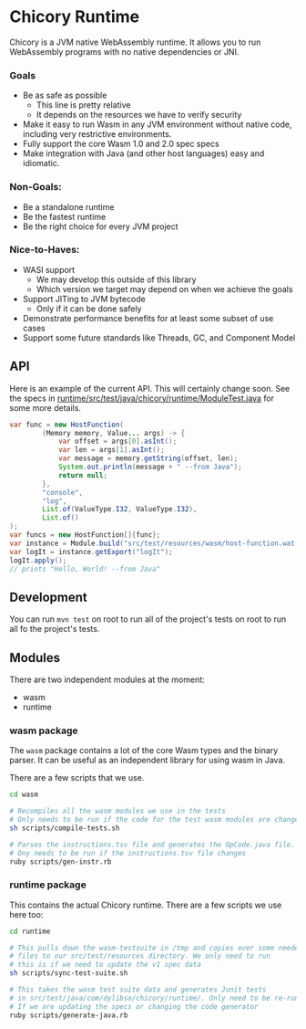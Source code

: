 # Chicory Runtime

Chicory is a JVM native WebAssembly runtime.
It allows you to run WebAssembly programs with no native dependencies or JNI.

### Goals

* Be as safe as possible
  * This line is pretty relative
  * It depends on the resources we have to verify security
* Make it easy to run Wasm in any JVM environment without native code, including very restrictive environments.
* Fully support the core Wasm 1.0 and 2.0 spec specs
* Make integration with Java (and other host languages) easy and idiomatic.

### Non-Goals:

* Be a standalone runtime
* Be the fastest runtime
* Be the right choice for every JVM project

### Nice-to-Haves:

* WASI support
    * We may develop this outside of this library
    * Which version we target may depend on when we achieve the goals
* Support JITing to JVM bytecode
    * Only if it can be done safely
* Demonstrate performance benefits for at least some subset of use cases
* Support some future standards like Threads, GC, and Component Model


## API

Here is an example of the current API. This will certainly change soon.
See the specs in [runtime/src/test/java/chicory/runtime/ModuleTest.java](runtime/src/test/java/chicory/runtime/ModuleTest.java)
for some more details.

```java
var func = new HostFunction(
        (Memory memory, Value... args) -> {
            var offset = args[0].asInt();
            var len = args[1].asInt();
            var message = memory.getString(offset, len);
            System.out.println(message + " --from Java");
            return null;
        },
        "console",
        "log",
        List.of(ValueType.I32, ValueType.I32),
        List.of()
);
var funcs = new HostFunction[]{func};
var instance = Module.build("src/test/resources/wasm/host-function.wat.wasm").instantiate(funcs);
var logIt = instance.getExport("logIt");
logIt.apply();
// prints "Hello, World! --from Java"
```

## Development

You can run `mvn test` on root to run all of the project's tests on root to run all fo the project's tests.

## Modules

There are two independent modules at the moment:

* wasm
* runtime

### wasm package

The `wasm` package contains a lot of the core Wasm types and the binary parser.
It can be useful as an independent library for using wasm in Java.

There are a few scripts that we use.

```bash
cd wasm

# Recompiles all the wasm modules we use in the tests
# Only needs to be run if the code for the test wasm modules are changes
sh scripts/compile-tests.sh

# Parses the instructions.tsv file and generates the OpCode.java file.
# Ony needs to be run if the instructions.tsv file changes
ruby scripts/gen-instr.rb
```

### runtime package

This contains the actual Chicory runtime. There are a few scripts we use here too:

```bash
cd runtime

# This pulls down the wasm-testsuite in /tmp and copies over some needed
# files to our src/test/resources directory. We only need to run
# this is if we need to update the v1 spec data 
sh scripts/sync-test-suite.sh

# This takes the wasm test suite data and generates Junit tests
# in src/test/java/com/dylibso/chicory/runtime/. Only need to be re-run
# If we are updating the specs or changing the code generator
ruby scripts/generate-java.rb
```

